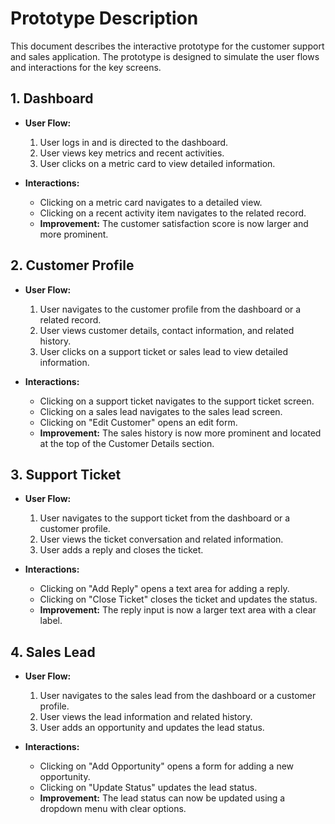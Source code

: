# Prototype Description

This document describes the interactive prototype for the customer support and sales application. The prototype is designed to simulate the user flows and interactions for the key screens.

## 1. Dashboard

-   **User Flow:**
    1.  User logs in and is directed to the dashboard.
    2.  User views key metrics and recent activities.
    3.  User clicks on a metric card to view detailed information.

-   **Interactions:**
    -   Clicking on a metric card navigates to a detailed view.
    -   Clicking on a recent activity item navigates to the related record.
    -   **Improvement:** The customer satisfaction score is now larger and more prominent.

## 2. Customer Profile

-   **User Flow:**
    1.  User navigates to the customer profile from the dashboard or a related record.
    2.  User views customer details, contact information, and related history.
    3.  User clicks on a support ticket or sales lead to view detailed information.

-   **Interactions:**
    -   Clicking on a support ticket navigates to the support ticket screen.
    -   Clicking on a sales lead navigates to the sales lead screen.
    -   Clicking on "Edit Customer" opens an edit form.
    -   **Improvement:** The sales history is now more prominent and located at the top of the Customer Details section.

## 3. Support Ticket

-   **User Flow:**
    1.  User navigates to the support ticket from the dashboard or a customer profile.
    2.  User views the ticket conversation and related information.
    3.  User adds a reply and closes the ticket.

-   **Interactions:**
    -   Clicking on "Add Reply" opens a text area for adding a reply.
    -   Clicking on "Close Ticket" closes the ticket and updates the status.
    -   **Improvement:** The reply input is now a larger text area with a clear label.

## 4. Sales Lead

-   **User Flow:**
    1.  User navigates to the sales lead from the dashboard or a customer profile.
    2.  User views the lead information and related history.
    3.  User adds an opportunity and updates the lead status.

-   **Interactions:**
    -   Clicking on "Add Opportunity" opens a form for adding a new opportunity.
    -   Clicking on "Update Status" updates the lead status.
    -   **Improvement:** The lead status can now be updated using a dropdown menu with clear options.